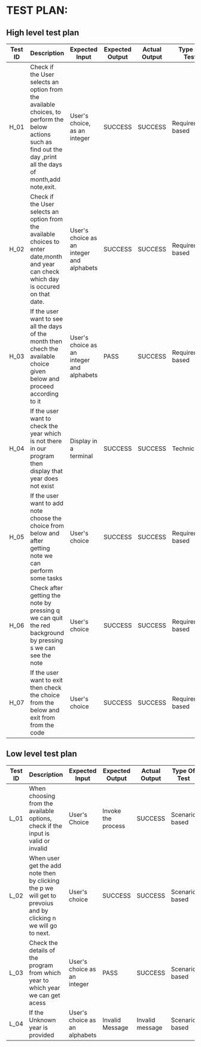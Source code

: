 # TEST PLAN:

##  High level test plan

| **Test ID** | **Description**                                              | **Expected Input** | **Expected Output** | **Actual Output** |**Type Of Test**  |    
|-------------|--------------------------------------------------------------|------------|-------------|----------------|------------------|
|  H_01       |Check if the User selects an option from the available choices, to perform the below actions such as find out the day ,print all the days of month,add note,exit.|User's choice, as an integer  | SUCCESS| SUCCESS|Requirement based |
|  H_02       |Check if the User selects an option from the available choices to enter date,month and year can check which day is occured on that date. |User's choice as an integer and alphabets  | SUCCESS| SUCCESS|Requirement based |
|  H_03       |If the user want to see all the days of the month then chech the available choice given below and proceed according to it    |User's choice as an integer and alphabets| PASS | SUCCESS|Requirement based |
|  H_04       |If the user want to check the year which is not there in our program then display that year does not exist |Display in a terminal| SUCCESS| SUCCESS|Technical |
|  H_05       |If the user want to add note choose the choice from below and after getting note we can perform some tasks|User's choice | SUCCESS| SUCCESS|Requirement based |
|  H_06       |Check after getting the note by pressing q we can quit the red background by pressing s we can see the note |User's choice | SUCCESS| SUCCESS|Requirement based  |
|  H_07       |If the user want to exit then check the choice from the below and exit from from the code  |User's choice | SUCCESS| SUCCESS|Requirement based  




## Low level test plan

| **Test ID** | **Description**                                              | **Expected Input** | **Expected Output** | **Actual Output** |**Type Of Test**  |    
|-------------|--------------------------------------------------------------|------------|-------------|----------------|------------------|
|  L_01       |When choosing from the available options, check if the input is valid or invalid|User's Choice| Invoke the process| SUCCESS|Scenario based |
|  L_02       |When user get the add note then  by clicking the p we will get to prevoius and by clicking n we will go to next. |User's choice| SUCCESS| SUCCESS|Scenario based    |
|  L_03       |Check the details of the program from which year to which year we can get acess| User's choice as an integer| PASS| SUCCESS|Scenario based    |
|  L_04       |If the Unknown year is provided |User's choice as an alphabets| Invalid Message| Invalid message|Scenario based    |

